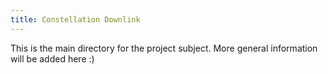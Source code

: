 ```yaml
---
title: Constellation Downlink
---
```

This is the main directory for the project subject.
More general information will be added here :)